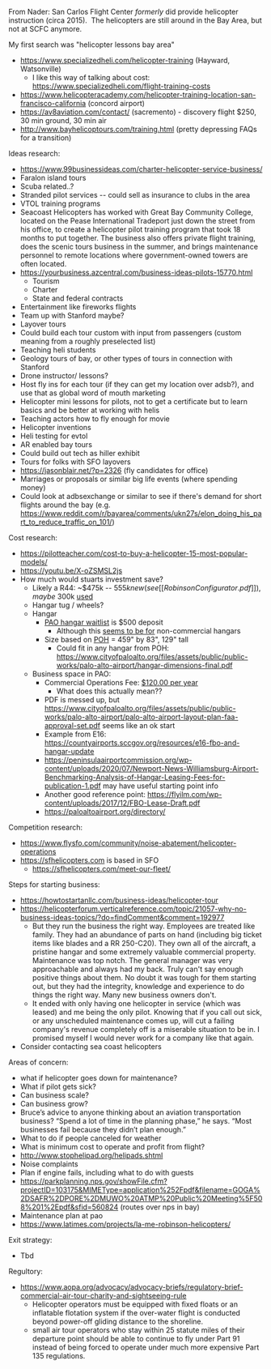 From Nader: San Carlos Flight Center _formerly_ did provide helicopter instruction (circa 2015).  The helicopters are still around in the Bay Area, but not at SCFC anymore.

My first search was "helicopter lessons bay area"
- https://www.specializedheli.com/helicopter-training (Hayward, Watsonville)
	- I like this way of talking about cost: https://www.specializedheli.com/flight-training-costs
- https://www.helicopteracademy.com/helicopter-training-location-san-francisco-california (concord airport)
- https://av8aviation.com/contact/ (sacremento) - discovery flight $250, 30 min ground, 30 min air
- http://www.bayhelicoptours.com/training.html (pretty depressing FAQs for a transition)



Ideas research:
- https://www.99businessideas.com/charter-helicopter-service-business/
- Faralon  island tours
- Scuba related..?
- Stranded pilot services -- could sell as insurance to clubs in the area
- VTOL training programs 
- Seacoast Helicopters has worked with Great Bay Community College, located on the Pease International Tradeport just down the street from his office, to create a helicopter pilot training program that took 18 months to put together. The business also offers private flight training, does the scenic tours business in the summer, and brings maintenance personnel to remote locations where government-owned towers are often located.
- https://yourbusiness.azcentral.com/business-ideas-pilots-15770.html
	- Tourism
	- Charter
	- State and federal contracts
- Entertainment like fireworks flights 
- Team up with Stanford maybe?
- Layover tours
- Could build each tour custom with input from passengers (custom meaning from a roughly preselected list)
- Teaching heli students
- Geology tours of bay, or other types of tours in connection with Stanford 
- Drone instructor/ lessons?
- Host fly ins for each tour (if they can get my location over adsb?), and use that as global word of mouth marketing
- Helicopter mini lessons for pilots, not to get a certificate but to learn basics and be better at working with helis
- Teaching actors how to fly enough for movie
- Helicopter inventions
- Heli testing for evtol 
- AR enabled bay tours
- Could build out tech as hiller exhibit 
- Tours for folks with SFO layovers
- https://jasonblair.net/?p=2326 (fly candidates for office)
- Marriages or proposals or similar big life events (where spending money)
- Could look at adbsexchange or similar to see if there's demand for short flights around the bay (e.g. https://www.reddit.com/r/bayarea/comments/ukn27s/elon_doing_his_part_to_reduce_traffic_on_101/)


Cost research:
- https://pilotteacher.com/cost-to-buy-a-helicopter-15-most-popular-models/
- https://youtu.be/X-oZSMSL2js
- How much would stuarts investment save?
	- Likely a R44: ~$475k -- $555k new (see [[Robinson Configurator.pdf]]), maybe ~$300k [used](https://www.controller.com/listings/for-sale/robinson/r44/piston-helicopters/5)
	- Hangar tug / wheels?
	- Hangar
		- [PAO hangar waitlist](https://www.cityofpaloalto.org/Departments/Public-Works/Palo-Alto-Airport/Airport-FAQs) is $500 deposit
			- Although this [seems to be for](https://www.cityofpaloalto.org/files/assets/public/public-works/palo-alto-airport/city-hangar-leasing-policy.pdf) non-commercial hangars
		- Size based on [POH](https://robinsonheli.com/wp-content/uploads/2020/06/r44_poh_full_book.pdf) = 459" by 83", 129" tall
			- Could fit in any hangar from POH: https://www.cityofpaloalto.org/files/assets/public/public-works/palo-alto-airport/hangar-dimensions-final.pdf
	- Business space in PAO: 
		- Commercial Operations Fee: [$120.00 per year](https://www.cityofpaloalto.org/files/assets/public/public-works/palo-alto-airport/palo-alto-airport-_-fy-2017-pao-schedule-of-fees-and-charges.pdf)
			- What does this actually mean??
		- PDF is messed up, but https://www.cityofpaloalto.org/files/assets/public/public-works/palo-alto-airport/palo-alto-airport-layout-plan-faa-approval-set.pdf seems like an ok start
		- Example from E16: https://countyairports.sccgov.org/resources/e16-fbo-and-hangar-update
		- https://peninsulaairportcommission.org/wp-content/uploads/2020/07/Newport-News-Williamsburg-Airport-Benchmarking-Analysis-of-Hangar-Leasing-Fees-for-publication-1.pdf may have useful starting point info
		- Another good reference point: https://flyilm.com/wp-content/uploads/2017/12/FBO-Lease-Draft.pdf
		- https://paloaltoairport.org/directory/

Competition research:
- https://www.flysfo.com/community/noise-abatement/helicopter-operations
- https://sfhelicopters.com is based in SFO
	- https://sfhelicopters.com/meet-our-fleet/


Steps for starting business:
- https://howtostartanllc.com/business-ideas/helicopter-tour 
- https://helicopterforum.verticalreference.com/topic/21057-why-no-business-ideas-topics/?do=findComment&comment=192977
	- But they run the business the right way. Employees are treated like family. They had an abundance of parts on hand (including big ticket items like blades and a RR 250-C20). They own all of the aircraft, a pristine hangar and some extremely valuable commercial property. Maintenance was top notch. The general manager was very approachable and always had my back. Truly can't say enough positive things about them. No doubt it was tough for them starting out, but they had the integrity, knowledge and experience to do things the right way. Many new business owners don't. 
	- It ended with only having one helicopter in service (which was leased) and me being the only pilot. Knowing that if you call out sick, or any unscheduled maintenance comes up, will cut a failing company's revenue completely off is a miserable situation to be in. I promised myself I would never work for a company like that again.
- Consider contacting sea coast helicopters



Areas of concern:
- what if helicopter goes down for maintenance?
- What if pilot gets sick?
- Can business scale?
- Can business grow?
- Bruce’s advice to anyone thinking about an aviation transportation business? “Spend a lot of time in the planning phase,” he says. “Most businesses fail because they didn’t plan enough.”
- What to do if people canceled for weather
- What is minimum cost to operate and profit from flight?
- http://www.stophelipad.org/helipads.shtml
- Noise complaints
- Plan if engine fails, including what to do with guests
- https://parkplanning.nps.gov/showFile.cfm?projectID=103175&MIMEType=application%252Fpdf&filename=GOGA%2DSAFR%2DPORE%2DMUWO%20ATMP%20Public%20Meeting%5F508%201%2Epdf&sfid=560824 (routes over nps in bay)
- Maintenance plan at pao 
- https://www.latimes.com/projects/la-me-robinson-helicopters/


Exit strategy:
- Tbd


Regultory:
- https://www.aopa.org/advocacy/advocacy-briefs/regulatory-brief-commercial-air-tour-charity-and-sightseeing-rule
	-  Helicopter operators must be equipped with fixed floats or an inflatable flotation system if the over-water flight is conducted beyond power-off gliding distance to the shoreline.
	-  small air tour operators who stay within 25 statute miles of their departure point should be able to continue to fly under Part 91 instead of being forced to operate under much more expensive Part 135 regulations.